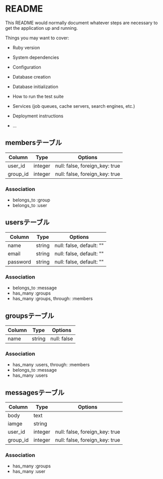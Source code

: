 # README

This README would normally document whatever steps are necessary to get the
application up and running.

Things you may want to cover:

* Ruby version

* System dependencies

* Configuration

* Database creation

* Database initialization

* How to run the test suite

* Services (job queues, cache servers, search engines, etc.)

* Deployment instructions

* ...

## membersテーブル
|Column|Type|Options|
|------|----|-------|
|user_id|integer|null: false, foreign_key: true|
|group_id|integer|null: false, foreign_key: true|
### Association
- belongs_to :group
- belongs_to :user

## usersテーブル
|Column|Type|Options|
|------|----|-------|
|name|string|null: false, default: ""|
|email|string|null: false, default: ""|
|password|string|null: false, default: ""|
### Association
- belongs_to :message
- has_many :groups
- has_many :groups, through: :members

## groupsテーブル
|Column|Type|Options|
|------|----|-------|
|name|string|null: false|
### Association
- has_many :users, through: :members
- belongs_to :message
- has_many :users

## messagesテーブル
|Column|Type|Options|
|------|----|-------|
|body|text|
|iamge|string|
|user_id|integer|null: false, foreign_key: true|
|group_id|integer|null: false, foreign_key: true|
### Association
- has_many :groups
- has_many :user

